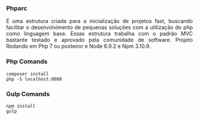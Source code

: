 ### Phparc

<p style="text-align: justify;">
É uma estrutura criada para a inicialização de projetos fast, buscando facilitar o desenvolvimento de pequenas soluções com a utilização do php como linguagem base. Essas estrutura trabalha com o padrão MVC bastante testado e aprovado pela comunidade de software. Projeto Rodando em Php 7 ou posteiror e Node 6.9.2 e Npm 3.10.9.
</p>

### Php Comands

    composer install
    php -S localhost:8080

### Gulp Comands

    npm install
    gulp
    